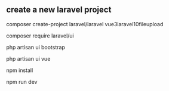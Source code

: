 ## create a new laravel project

composer create-project laravel/laravel vue3laravel10fileupload

composer require laravel/ui

php artisan ui bootstrap

php artisan  ui vue

npm install

npm run dev
